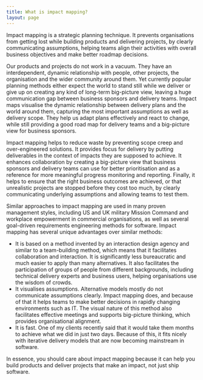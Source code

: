 ```yaml
---
title: What is impact mapping?
layout: page
---
```


Impact mapping is a strategic planning technique. It prevents organisations from getting lost while building products and delivering projects, by clearly communicating assumptions, helping teams align their activities with overall business objectives and make better roadmap decisions.

Our products and projects do not work in a vacuum. They have an interdependent, dynamic relationship with people, other projects, the organisation and the wider community around them. Yet currently popular planning methods either expect the world to stand still while we deliver or give up on creating any kind of long-term big-picture view, leaving a huge communication gap between business sponsors and delivery teams. Impact maps visualise the dynamic relationship between delivery plans and the world around them, capturing the most important assumptions as well as delivery scope. They help us adapt plans effectively and react to change, while still providing a good road map for delivery teams and a big-picture view for business sponsors.

Impact mapping helps to reduce waste by preventing scope creep and over-engineered solutions. It provides focus for delivery by putting deliverables in the context of impacts they are supposed to achieve. It enhances collaboration by creating a big-picture view that business sponsors and delivery teams can use for better prioritisation and as a reference for more meaningful progress monitoring and reporting. Finally, it helps to ensure that the right business outcomes are achieved, or that unrealistic projects are stopped before they cost too much, by clearly communicating underlying assumptions and allowing teams to test them.

Similar approaches to impact mapping are used in many proven management styles, including US and UK military Mission Command and workplace empowerment in commercial organisations, as well as several goal-driven requirements engineering methods for software. Impact mapping has several unique advantages over similar methods:

* It is based on a method invented by an interaction design agency and similar to a team-building method, which means that it facilitates collaboration and interaction. It is significantly less bureaucratic and much easier to apply than many alternatives. It also facilitates the participation of groups of people from different backgrounds, including technical delivery experts and business users, helping organisations use the wisdom of crowds.
* It visualises assumptions. Alternative models mostly do not communicate assumptions clearly. Impact mapping does, and because of that it helps teams to make better decisions in rapidly changing environments such as IT. The visual nature of this method also facilitates effective meetings and supports big-picture thinking, which provides organisational alignment.
* It is fast. One of my clients recently said that it would take them months to achieve what we did in just two days. Because of this, it fits nicely with iterative delivery models that are now becoming mainstream in software.

In essence, you should care about impact mapping because it can help you build products and deliver projects that make an impact, not just ship software.

